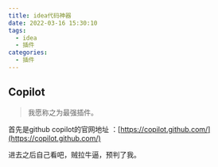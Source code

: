 ```yaml
---
title: idea代码神器
date: 2022-03-16 15:30:10
tags:
  - idea
  - 插件
categories:
  - 插件
---
```

  ## Copilot
> 我愿称之为最强插件。

首先是github copilot的官网地址 ：[https://copilot.github.com/](https://copilot.github.com/)

进去之后自己看吧，贼拉牛逼，预判了我。